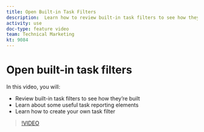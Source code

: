 ```yaml
---
title: Open Built-in Task Filters
description:  Learn how to review built-in task filters to see how they’re built and create your own task filter in [!DNL Adobe Workfront].
activity: use
doc-type: feature video
team: Technical Marketing
kt: 9084
---
```

# Open built-in task filters

In this video, you will:

* Review built-in task filters to see how they’re built 
* Learn about some useful task reporting elements 
* Learn how to create your own task filter 

>[!VIDEO](https://video.tv.adobe.com/v/336818/?quality=12)
